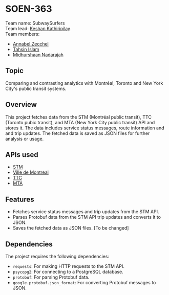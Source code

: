 # SOEN-363
Team name: SubwaySurfers <br>
Team lead: [Keshan Kathiripilay](https://github.com/katkes) <br>
Team members:
- [Annabel Zecchel](https://github.com/annabelzecchel)
- [Tahsin Islam](https://github.com/Tahsin-Islam)
- [Midhurshaan Nadarajah](https://github.com/midhurshaan)

## Topic
Comparing and contrasting analytics with Montréal, Toronto and New York City's public transit systems. 

## Overview

This project fetches data from the STM (Montréal public transit), TTC (Toronto pubic transit), and MTA (New York City public transit) API and stores it. The data includes service status messages, route information and  and trip updates. The fetched data is saved as JSON files for further analysis or usage.

## APIs used
- [STM](https://www.stm.info/en/about/developers)
- [Ville de Montreal](https://donnees.montreal.ca/dataset/?q=&sort=views_recent+desc&organization=societe-de-transport-de-montreal)
- [TTC](https://myttc.ca/developers)
- [MTA](https://new.mta.info/developers)

## Features
- Fetches service status messages and trip updates from the STM API.
- Parses Protobuf data from the STM API trip updates and converts it to JSON.
- Saves the fetched data as JSON files. [To be changed]

## Dependencies

The project requires the following dependencies:

- `requests`: For making HTTP requests to the STM API.
- `psycopg2`: For connecting to a PostgreSQL database.
- `protobuf`: For parsing Protobuf data.
- `google.protobuf.json_format`: For converting Protobuf messages to JSON.
